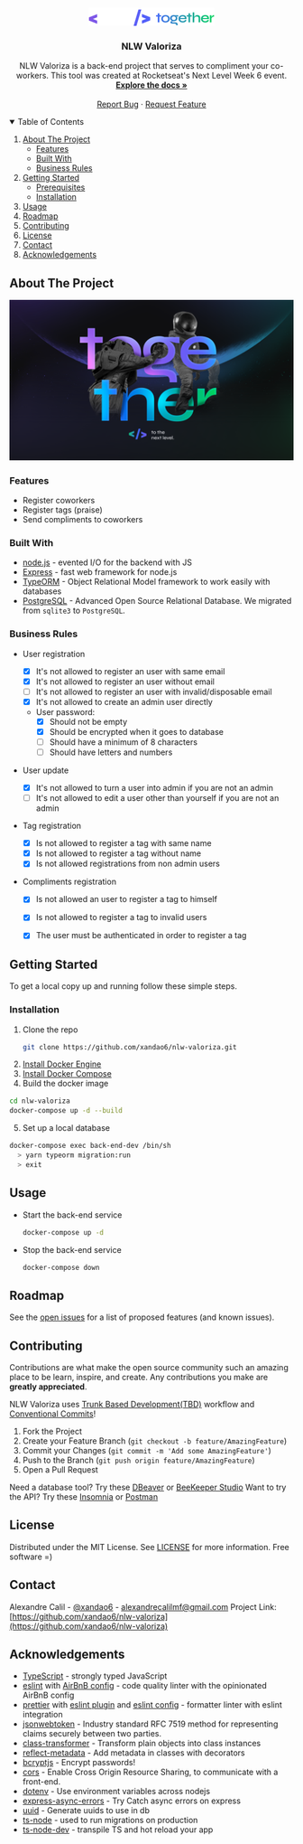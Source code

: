 
<br />
<p align="center">
  <a href="https://github.com/xandao6/nlw-valoriza">
    <img src="images/nlw.png" alt="Logo" width="222" height="32">
  </a>

  <h3 align="center">NLW Valoriza</h3>

  <p align="center">
  NLW Valoriza is a back-end project that serves to compliment your co-workers.
  This tool was created at Rocketseat's Next Level Week 6 event.
    <br />
    <a href="https://github.com/xandao6/nlw-valoriza"><strong>Explore the docs »</strong></a>
    <br />
    <br />
    <a href="https://github.com/xandao6/nlw-valoriza/issues">Report Bug</a>
    ·
    <a href="https://github.com/xandao6/nlw-valoriza/issues">Request Feature</a>
  </p>
</p>



<!-- TABLE OF CONTENTS -->
<details open="open">
  <summary>Table of Contents</summary>
  <ol>
    <li>
      <a href="#about-the-project">About The Project</a>
      <ul>
        <li><a href="#features">Features</a></li>
        <li><a href="#built-with">Built With</a></li>
        <li><a href="#business-rules">Business Rules</a></li>
      </ul>
    </li>
    <li>
      <a href="#getting-started">Getting Started</a>
      <ul>
        <li><a href="#prerequisites">Prerequisites</a></li>
        <li><a href="#installation">Installation</a></li>
      </ul>
    </li>
    <li><a href="#usage">Usage</a></li>
    <li><a href="#roadmap">Roadmap</a></li>
    <li><a href="#contributing">Contributing</a></li>
    <li><a href="#license">License</a></li>
    <li><a href="#contact">Contact</a></li>
    <li><a href="#acknowledgements">Acknowledgements</a></li>
  </ol>
</details>



<!-- ABOUT THE PROJECT -->
## About The Project

<div align="center">
  <a href="https://github.com/xandao6/nlw-valoriza">
    <img src="images/together.png" alt="NLW Together">
  </a>
</div>

### Features

* Register coworkers
* Register tags (praise)
* Send compliments to coworkers

### Built With

* [node.js](https://nodejs.org/) - evented I/O for the backend with JS
* [Express](https://expressjs.com/) - fast web framework for node.js
* [TypeORM](https://typeorm.io/#/) - Object Relational Model framework to work easily with databases
* [PostgreSQL](https://www.postgresql.org/) - Advanced Open Source Relational Database. We migrated from `sqlite3` to `PostgreSQL`.

### Business Rules

- User registration

	- [x] It's not allowed to register an user with same email
	- [x] It's not allowed to register an user without email
  - [ ] It's not allowed to register an user with invalid/disposable email
  - [x] It's not allowed to create an admin user directly
  - User password:
    - [x] Should not be empty
    - [x] Should be encrypted when it goes to database
    - [ ] Should have a minimum of 8 characters
    - [ ] Should have letters and numbers

- User update

  - [x] It's not allowed to turn a user into admin if you are not an admin
  - [ ] It's not allowed to edit a user other than yourself if you are not an admin

- Tag registration

	- [x] Is not allowed to register a tag with same name
	- [x] Is not allowed to register a tag without name
	- [x] Is not allowed registrations from non admin users

- Compliments registration

	- [x] Is not allowed an user to register a tag to himself
	- [x] Is not allowed to register a tag to invalid users
	- [x] The user must be authenticated in order to register a tag


<!-- GETTING STARTED -->
## Getting Started

To get a local copy up and running follow these simple steps.

### Installation

1. Clone the repo
   ```sh
   git clone https://github.com/xandao6/nlw-valoriza.git
   ```
2. [Install Docker Engine](https://docs.docker.com/engine/install/)
3. [Install Docker Compose](https://docs.docker.com/compose/install/)
4. Build the docker image
  ```sh
  cd nlw-valoriza
  docker-compose up -d --build
  ```
5. Set up a local database
  ```sh
docker-compose exec back-end-dev /bin/sh
    > yarn typeorm migration:run
    > exit
  ```



<!-- USAGE EXAMPLES -->
## Usage

* Start the back-end service
	```sh
  docker-compose up -d
  ```
* Stop the back-end service
  ```sh
  docker-compose down
  ```

<!-- ROADMAP -->
## Roadmap

See the [open issues](https://github.com/xandao6/nlw-valoriza/issues) for a list of proposed features (and known issues).



<!-- CONTRIBUTING -->
## Contributing

Contributions are what make the open source community such an amazing place to be learn, inspire, and create. Any contributions you make are **greatly appreciated**.

NLW Valoriza uses [Trunk Based Development(TBD)](https://trunkbaseddevelopment.com/) workflow and [Conventional Commits](www.conventionalcommits.org)!

1. Fork the Project
2. Create your Feature Branch (`git checkout -b feature/AmazingFeature`)
3. Commit your Changes (`git commit -m 'Add some AmazingFeature'`)
4. Push to the Branch (`git push origin feature/AmazingFeature`)
5. Open a Pull Request

Need a database tool? Try these [DBeaver](https://dbeaver.io/) or [BeeKeeper Studio](https://www.beekeeperstudio.io/)
Want to try the API? Try these [Insomnia](https://insomnia.rest/) or [Postman](https://www.postman.com/)

<!-- LICENSE -->
## License

Distributed under the MIT License. See [LICENSE](./LICENSE.md) for more information.
Free software =)


<!-- CONTACT -->
## Contact

Alexandre Calil - [@xandao6](https://www.linkedin.com/in/xandao6/) - alexandrecalilmf@gmail.com
Project Link: [https://github.com/xandao6/nlw-valoriza](https://github.com/xandao6/nlw-valoriza)

## Acknowledgements

* [TypeScript](https://www.typescriptlang.org/) - strongly typed JavaScript
* [eslint](https://github.com/eslint/eslint) with [AirBnB config](https://github.com/iamturns/eslint-config-airbnb-typescript) - code quality linter with the opinionated AirBnB config
* [prettier](https://github.com/prettier/prettier) with [eslint plugin](https://github.com/prettier/eslint-plugin-prettier) and [eslint config](https://github.com/prettier/eslint-config-prettier) - formatter linter with eslint integration
* [jsonwebtoken](https://github.com/auth0/node-jsonwebtoken) - Industry standard RFC 7519 method for representing claims securely between two parties.
* [class-transformer](https://github.com/typestack/class-transformer) - Transform plain objects into class instances
* [reflect-metadata](https://github.com/rbuckton/reflect-metadata) - Add metadata in classes with decorators
* [bcryptjs](https://github.com/dcodeIO/bcrypt.js) - Encrypt passwords!
* [cors](https://github.com/expressjs/cors) - Enable Cross Origin Resource Sharing, to communicate with a front-end.
* [dotenv](https://github.com/motdotla/dotenv) - Use environment variables across nodejs
* [express-async-errors](https://github.com/davidbanham/express-async-errors) - Try Catch async errors on express
* [uuid](https://github.com/uuidjs/uuid) - Generate uuids to use in db
* [ts-node](https://github.com/TypeStrong/ts-node) - used to run migrations on production
* [ts-node-dev](https://github.com/wclr/ts-node-dev) - transpile TS and hot reload your app



<!-- LINKS & IMAGES Variables-->
<!-- https://www.markdownguide.org/basic-syntax/#reference-style-links -->
[contributors-shield]: https://img.shields.io/github/contributors/xandao6/repo.svg?style=for-the-badge
[contributors-url]: https://github.com/xandao6/repo/graphs/contributors
[forks-shield]: https://img.shields.io/github/forks/xandao6/repo.svg?style=for-the-badge
[forks-url]: https://github.com/xandao6/repo/network/members
[stars-shield]: https://img.shields.io/github/stars/xandao6/repo.svg?style=for-the-badge
[stars-url]: https://github.com/xandao6/repo/stargazers
[issues-shield]: https://img.shields.io/github/issues/xandao6/repo.svg?style=for-the-badge
[issues-url]: https://github.com/xandao6/repo/issues
[license-shield]: https://img.shields.io/github/license/xandao6/repo.svg?style=for-the-badge
[license-url]: https://github.com/xandao6/repo/blob/master/LICENSE.txt
[linkedin-shield]: https://img.shields.io/badge/-LinkedIn-black.svg?style=for-the-badge&logo=linkedin&colorB=555
[linkedin-url]: https://linkedin.com/in/xandao6
